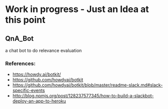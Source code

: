 # Work in progress - Just an Idea at this point

## QnA_Bot
a chat bot to do relevance evaluation


### References:
- https://howdy.ai/botkit/
- https://github.com/howdyai/botkit
- https://github.com/howdyai/botkit/blob/master/readme-slack.md#slack-specific-events
- http://blog.npmjs.org/post/128237577345/how-to-build-a-slackbot-deploy-an-app-to-heroku
